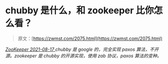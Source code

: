 <!--yml
category: 未分类
date: 0001-01-01 00:00:00
-->

# chubby 是什么，和 zookeeper 比你怎么看？

> 原文：[https://zwmst.com/2075.html](https://zwmst.com/2075.html)

   [ *ZooKeeper* ](https://zwmst.com/zookeeper)*[ <time datetime="2021-08-17T11:22:33+08:00"> 2021-08-17 </time> ](https://zwmst.com/2075.html)  chubby 是 google 的，完全实现 paxos 算法，不开源。zookeeper 是 chubby 的开源实现，使用 zab 协议，paxos 算法的变种。*